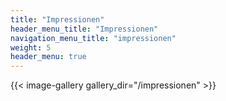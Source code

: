 ```yaml
---
title: "Impressionen"
header_menu_title: "Impressionen"
navigation_menu_title: "impressionen"
weight: 5
header_menu: true
---
```



{{< image-gallery gallery_dir="/impressionen" >}}